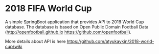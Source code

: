 # 2018 FIFA World Cup
A simple SpringBoot application that provides API to 2018 World Cup database.
The database is based on  Open Public Domain Football Data (http://openfootball.github.io https://github.com/openfootball).

More details about API is here https://github.com/atyukavkin/2018-world-cup/wiki


